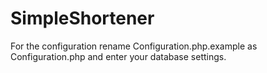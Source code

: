 # SimpleShortener

For the configuration rename Configuration.php.example as Configuration.php
and enter your database settings.
